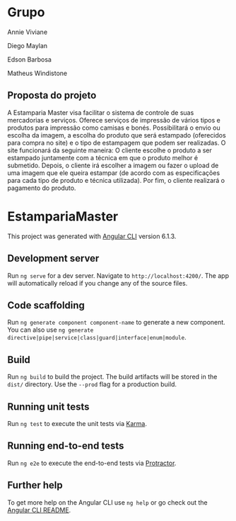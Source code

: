 # Grupo

Annie Viviane

Diego Maylan

Edson Barbosa

Matheus Windistone

## Proposta do projeto

A Estamparia Master visa facilitar o sistema de controle de suas mercadorias e serviços. 
Oferece serviços de impressão de vários tipos e produtos para impressão como camisas e bonés.
Possibilitará o envio ou escolha da imagem, a escolha do produto que será estampado (oferecidos para 
compra no site) e o tipo de estampagem que podem ser realizadas.
O site funcionará da seguinte maneira: O cliente escolhe o produto a ser estampado juntamente com a 
técnica em que o produto melhor é submetido. Depois, o cliente irá escolher a imagem ou fazer o upload
de uma imagem que ele queira estampar (de acordo com as especificações para cada tipo de produto e 
técnica utilizada). Por fim, o cliente realizará o pagamento do produto.

# EstampariaMaster


This project was generated with [Angular CLI](https://github.com/angular/angular-cli) version 6.1.3.

## Development server

Run `ng serve` for a dev server. Navigate to `http://localhost:4200/`. The app will automatically reload if you change any of the source files.

## Code scaffolding

Run `ng generate component component-name` to generate a new component. You can also use `ng generate directive|pipe|service|class|guard|interface|enum|module`.

## Build

Run `ng build` to build the project. The build artifacts will be stored in the `dist/` directory. Use the `--prod` flag for a production build.

## Running unit tests

Run `ng test` to execute the unit tests via [Karma](https://karma-runner.github.io).

## Running end-to-end tests

Run `ng e2e` to execute the end-to-end tests via [Protractor](http://www.protractortest.org/).

## Further help

To get more help on the Angular CLI use `ng help` or go check out the [Angular CLI README](https://github.com/angular/angular-cli/blob/master/README.md).

